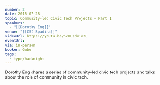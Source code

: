 ```yaml
---
number: 2
date: 2015-07-28
topic: Community-led Civic Tech Projects – Part I
speakers:
  - "[[Dorothy Eng]]"
venue: "[[CSI Spadina]]"
videoUrl: https://youtu.be/nvHLzdxjx7E
eventUrl:
via: in-person
booker: Gabe
tags:
  - type/hacknight
---
```

Dorothy Eng shares a series of community-led civic tech projects and talks about the role of community in civic tech.